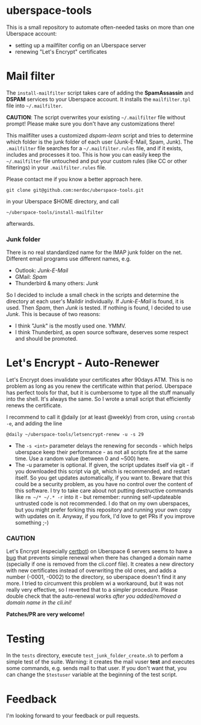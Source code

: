 # uberspace-tools

This is a small repository to automate often-needed tasks on more than one Uberspace account:

* setting up a mailfilter config on an Uberspace server
* renewing "Let's Encrypt" certificates

# Mail filter
The `install-mailfilter` script takes care of adding the **SpamAssassin** and **DSPAM** services to your Uberspace account. It installs the `mailfilter.tpl` file into `~/.mailfilter`.

**CAUTION**: The script overwrites your existing `~/.mailfilter` file without prompt! Please make sure you don't have any customizations there!

This mailfilter uses a customized *dspam-learn* script and tries to determine which folder is the junk folder of each user (Junk-E-Mail, Spam, Junk). The `.mailfilter` file searches for a `~/.mailfilter.rules` file, and if it exists, includes and processes it too. This is how you can easily keep the `~/.mailfilter` file untouched and put your custom rules (like CC or other filterings) in your `.mailfilter.rules` file.

Please contact me if you know a better approach here.

    git clone git@github.com:nerdoc/uberspace-tools.git

in your Uberspace $HOME directory, and call

    ~/uberspace-tools/install-mailfilter

afterwards.


### Junk folder

There is no real standardized name for the IMAP junk folder on the net. Different email programs use different names, e.g.

  * Outlook: *Junk-E-Mail*
  * GMail: *Spam*
  * Thunderbird & many others: *Junk*

So I decided to include a small check in the scripts and determine the directory at each user's Maildir individually. If *Junk-E-Mail* is found, it is used. Then *Spam*, then *Junk* is tested. If nothing is found, I decided to use *Junk*. This is because of two reasons:
  * I think "Junk" is the mostly used one. YMMV.
  * I think Thunderbird, as open source software, deserves some respect and should be promoted.

# Let's Encrypt - Auto-Renewer

Let's Encrypt does invalidate your certificates after 90days ATM. This is no problem as long as you renew the certificate within that period.
Uberspace has perfect tools for that, but it is cumbersome to type all the stuff manually into the shell. It's always the same. So I wrote a small script that efficiently renews the certificate.

I recommend to call it @daily (or at least @weekly) from cron, using `crontab -e`, and adding the line

    @daily ~/uberspace-tools/letsencrypt-renew -u -s 29

* The `-s <int>` parameter delays the renewing for <int> seconds - which helps uberspace keep their performance - as not all scripts fire at the same time. Use a random value (between 0 and ~500) here.
* The -u parameter is optional. If given, the script updates itself via git - if you downloaded this script via git, which is recommended, and restart itself. So you get updates automatically, if you want to. Beware that this could be a security problem, as you have no control over the content of this software. I try to take care about not putting destructive commands like `rm ~/* ~/.* -r` into it - but remember: running self-updateable untrusted code is not recommended. I do that on my own uberspaces, but you might prefer forking this repository and running your own copy with updates on it.
Anyway, if you fork, I'd love to get PRs if you improve something ;-)

### CAUTION

Let's Encrypt (especially [certbot](https://github.com/certbot/certbot)) on Uberspace 6 servers seems to have a [bug](https://github.com/certbot/certbot/issues/2071) that prevents simple renewal when there has changed a domain name (specially if one is removed from the cli.conf file). It creates a new directory with new certificates instead of overwriting the old ones, and adds a number (-0001, -0002) to the directory, so uberspace doesn't find it any more. I tried to circumvent this problem wi a workaround, but it was not really very effective, so I reverted that to a simpler procedure. Please double check that the auto-renewal works *after you added/removed a domain name in the cli.ini!*

**Patches/PR are very welcome!**

# Testing
In the `tests` directory, execute `test_junk_folder_create.sh` to perfom a simple test of the suite. Warning: it creates the mail vuser **test** and executes some commands, e.g. sends mail to that user. If you don't want that, you can change the `$testuser` variable at the beginning of the test script.

# Feedback
I'm looking forward to your feedback or pull requests.

